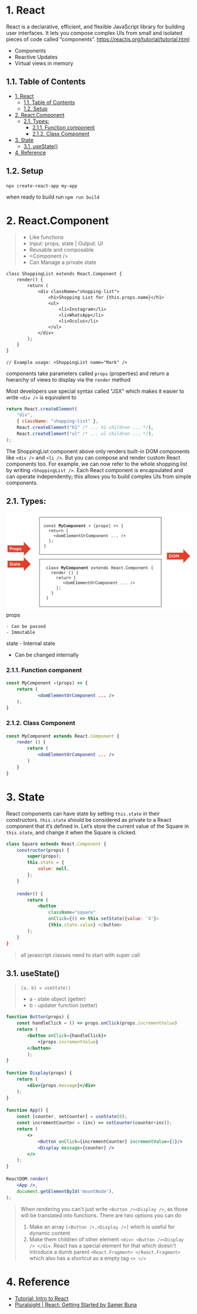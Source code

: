 # 1. React

React is a declarative, efficient, and flexible JavaScript library for building user interfaces. It lets you compose complex UIs from small and isolated pieces of code called “components”.
https://reactjs.org/tutorial/tutorial.html

-   Components
-   Reactive Updates
-   Virtual views in memory

## 1.1. Table of Contents

- [1. React](#1-react)
    - [1.1. Table of Contents](#11-table-of-contents)
    - [1.2. Setup](#12-setup)
- [2. React.Component](#2-reactcomponent)
    - [2.1. Types:](#21-types)
        - [2.1.1. Function component](#211-function-component)
        - [2.1.2. Class Component](#212-class-component)
- [3. State](#3-state)
    - [3.1. useState()](#31-usestate)
- [4. Reference](#4-reference)

## 1.2. Setup

`npx create-react-app my-app`

when ready to build run
`npm run build`

# 2. React.Component

> -   Like functions
> -   Input: props, state | Output: UI
> -   Reusable and composable
> -   \<Component /\>
> -   Can Manage a private state

```JSX
class ShoppingList extends React.Component {
    render() {
        return (
            <div className="shopping-list">
                <h1>Shopping List for {this.props.name}</h1>
                <ul>
                    <li>Instagram</li>
                    <li>WhatsApp</li>
                    <li>Oculus</li>
                </ul>
            </div>
        );
    }
}

// Example usage: <ShoppingList name="Mark" />
```

components take parameters called `props` (properties) and return a hierarchy of views to display via the `render` method

Most developers use special syntax called "JSX" which makes it easier to write
`<div />` is equivalent to

```jsx
return React.createElement(
    "div",
    { className: "shopping-list" },
    React.createElement("h1" /* ... h1 children ... */),
    React.createElement("ul" /* ... ul children ... */),
);
```

The ShoppingList component above only renders built-in DOM components like `<div />` and `<li />`. But you can compose and render custom React components too. For example, we can now refer to the whole shopping list by writing `<ShoppingList />`. Each React component is encapsulated and can operate independently; this allows you to build complex UIs from simple components.

## 2.1. Types:

![](img/funtionAndClassComponent.png)
props

    - Can be passed
    - Immutable

state - Internal state  
 - Can be changed internally

### 2.1.1. Function component

```jsx
const MyComponent =(props) => {
    return (
            <domElementOrComponent ... />
    );
}
```

### 2.1.2. Class Component

```jsx
const MyComponent extends React.Component {
    render () {
        return (
            <domElementOrComponent ... />
        )
    }
}
```

# 3. State

React components can have state by setting `this.state` in their constructors. `this.state` should be considered as private to a React component that it’s defined in. Let’s store the current value of the Square in `this.state`, and change it when the Square is clicked.

```jsx
class Square extends React.Component {
    constructor(props) {
        super(props);
        this.state = {
            value: null,
        };
    }

    render() {
        return (
            <button
                className="square"
                onClick={() => this.setState({value: 'X'}>
                {this.state.value} </button>
        );
    }
}
```

> all javascript classes need to start with super call

## 3.1. useState()

> `[a, b] = useState()`
>
> -   a - state object (getter)
> -   b - updater function (setter)

```jsx
function Button(props) {
    const handleClick = () => props.onClick(props.incrementValue)
	return (
        <button onClick={handleClick}>
            +{props.incrementValue}
        </button>
        );
}

function Display(props) {
    return (
        <div>{props.message}</div>
    );
}

function App() {
    const [counter, setCounter] = useState(0);
    const incrementCounter = (inc) => setCounter(counter+inc));
    return (
        <>
            <Button onClick={incrementCounter} incrementValue={1}/>
            <Display message={counter} />
        </>
    );
}

ReactDOM.render(
    <App />,
    document.getElementById('mountNode'),
);
```

> When rendering you can't just write `<Button /><Display />`, as those will be translated into functions. There are two options you can do
>
> 1. Make an array `[<Button />,<Display />]` which is useful for dynamic content
> 2. Make them children of other element `<div> <Button /><Display /> </div`. React has a special element for that which doesn't introduce a dumb parent `<React.Fragment> </React.Fragment>` which also has a shortcut as a empty tag `<> </>`

# 4. Reference

-   [Tutorial: Intro to React](https://reactjs.org/tutorial/tutorial.html)
-   [Pluralsight | React: Getting Started by Samer Buna](https://app.pluralsight.com/library/courses/react-js-getting-started/table-of-contents)
